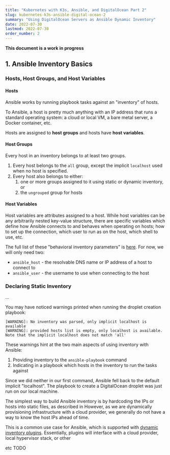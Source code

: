 ```yaml
---
title: "Kubernetes with K3s, Ansible, and DigitalOcean Part 2"
slug: kubernetes-k3s-ansible-digital-ocean-2
summary: "Using DigitalOcean Servers as Ansible Dynamic Inventory"
date: 2022-07-30
lastmod: 2022-07-30
order_number: 2
---
```


**This document is a work in progress**

## 1. Ansible Inventory Basics

### Hosts, Host Groups, and Host Variables

#### Hosts

Ansible works by running playbook tasks against an "inventory" of hosts.

To Ansible, a host is pretty much anything with an IP address that runs a standard operating system:
a cloud or local VM, a bare metal server, a Docker container, etc.

Hosts are assigned to **host groups** and hosts have **host variables**.

#### Host Groups

Every host in an inventory belongs to at least two groups.

1. Every host belongs to the `all` group, except the implicit `localhost` used when no host is specified.
2. Every host also belongs to either:
    1. one or more groups assigned to it using static or dynamic inventory, or
    2. the `ungrouped` group for hosts

#### Host Variables

Host variables are attributes assigned to a host.
While host variables can be any arbitrarily nested key-value structure, there are specific variables which define how Ansible connects to and behaves when operating on hosts;
how to set up the connection, which user to run as on the host, which shell to use, etc.

The full list of these "behavioral inventory parameters" is [here](https://docs.ansible.com/ansible/latest/user_guide/intro_inventory.html#connecting-to-hosts-behavioral-inventory-parameters).
For now, we will only need two:
   * `ansible_host` - the resolvable DNS name or IP address of a host to connect to
   * `ansible_user` - the username to use when connecting to the host

### Declaring Static Inventory

...


You may have noticed warnings printed when running the droplet creation playbook:

```shell
[WARNING]: No inventory was parsed, only implicit localhost is available
[WARNING]: provided hosts list is empty, only localhost is available. Note that the implicit localhost does not match 'all'
```

These warnings hint at the two main aspects of using inventory with Ansible:

1. Providing inventory to the `ansible-playbook` command
2. Indicating in a playbook which hosts in the inventory to run the tasks against

Since we did neither in our first command, Ansible fell back to the default implicit "localhost".
The playbook to create a DigitalOcean droplet was just run on our local machine.

The simplest way to build Ansible inventory is by hardcoding the IPs or hosts into static files, as described in
However, as we are dynamically provisioning infrastructure with a cloud provider, we generally do not have a way to know the host IPs ahead of time.

This is a common use case for Ansible, which is supported with [dynamic inventory plugins](https://docs.ansible.com/ansible/latest/user_guide/intro_dynamic_inventory.html).
Essentially, plugins will interface with a cloud provider, local hypervisor stack, or other


etc TODO